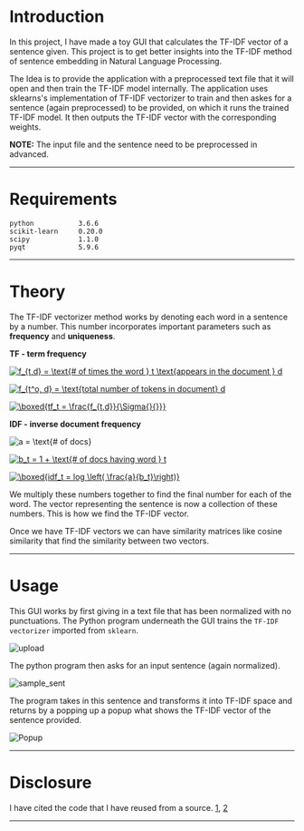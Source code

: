 # Introduction
In this project, I have made a toy GUI that calculates the TF-IDF vector of a sentence given. This project is to get better insights into the TF-IDF method of sentence embedding in Natural Language Processing.

The Idea is to provide the application with a preprocessed text file that it will open and then train the TF-IDF model internally. The application uses sklearns's implementation of TF-IDF vectorizer to train and then askes for a sentence (again preprocessed) to be provided, on which it runs the trained TF-IDF model. It then outputs the TF-IDF vector with the corresponding weights.

**NOTE:** The input file and the sentence need to be preprocessed in advanced.

---

# Requirements
```
python           3.6.6
scikit-learn     0.20.0
scipy            1.1.0
pyqt             5.9.6
```

---

# Theory
The TF-IDF vectorizer method works by denoting each word in a sentence by a number. This number incorporates important parameters such as **frequency** and **uniqueness**.

**TF - term frequency**

<a href="https://www.codecogs.com/eqnedit.php?latex=f_{t,d}&space;=&space;\text{&hash;&space;of&space;times&space;the&space;word&space;}&space;t&space;\text{appears&space;in&space;the&space;document&space;}&space;d" target="_blank"><img src="https://latex.codecogs.com/gif.latex?f_{t,d}&space;=&space;\text{&hash;&space;of&space;times&space;the&space;word&space;}&space;t&space;\text{appears&space;in&space;the&space;document&space;}&space;d" title="f_{t,d} = \text{# of times the word } t \text{appears in the document } d" /></a>

<a href="https://www.codecogs.com/eqnedit.php?latex=f_{t^o,&space;d}&space;=&space;\text{total&space;number&space;of&space;tokens&space;in&space;document}&space;d" target="_blank"><img src="https://latex.codecogs.com/gif.latex?f_{t^o,&space;d}&space;=&space;\text{total&space;number&space;of&space;tokens&space;in&space;document}&space;d" title="f_{t^o, d} = \text{total number of tokens in document} d" /></a>

<a href="https://www.codecogs.com/eqnedit.php?latex=\boxed{tf_t&space;=&space;\frac{f_{t,d}}{\Sigma{}{}}}" target="_blank"><img src="https://latex.codecogs.com/gif.latex?\boxed{tf_t&space;=&space;\frac{f_{t,d}}{\Sigma{}{}}}" title="\boxed{tf_t = \frac{f_{t,d}}{\Sigma{}{}}}" /></a>


**IDF - inverse document frequency**

<img src="https://latex.codecogs.com/gif.latex?a&space;=&space;\text{&hash;&space;of&space;docs}" title="a = \text{# of docs}" />

<a href="https://www.codecogs.com/eqnedit.php?latex=b_t&space;=&space;1&space;&plus;&space;\text{&hash;&space;of&space;docs&space;having&space;word&space;}&space;t" target="_blank"><img src="https://latex.codecogs.com/gif.latex?b_t&space;=&space;1&space;&plus;&space;\text{&hash;&space;of&space;docs&space;having&space;word&space;}&space;t" title="b_t = 1 + \text{# of docs having word } t" /></a>

<a href="https://www.codecogs.com/eqnedit.php?latex=\boxed{idf_t&space;=&space;log&space;\left(&space;\frac{a}{b_t}\right)}" target="_blank"><img src="https://latex.codecogs.com/gif.latex?\boxed{idf_t&space;=&space;log&space;\left(&space;\frac{a}{b_t}\right)}" title="\boxed{idf_t = log \left( \frac{a}{b_t}\right)}" /></a>

We multiply these numbers together to find the final number for each of the word. The vector representing the sentence is now a collection of these numbers. This is how we find the TF-IDF vector.

Once we have TF-IDF vectors we can have similarity matrices like cosine similarity that find the similarity between two vectors.

---

# Usage
This GUI works by first giving in a text file that has been normalized with no punctuations. The Python program underneath the GUI trains the `TF-IDF vectorizer` imported from `sklearn`.

![upload](https://i.imgur.com/Y3vvqQr.png)

The python program then asks for an input sentence (again normalized).

![sample_sent](https://i.imgur.com/d9w1cL0.png)

The program takes in this sentence and transforms it into TF-IDF space and returns by a popping up a popup what shows the TF-IDF vector of the sentence provided.

![Popup](https://i.imgur.com/UtDC8zx.png)

---

# Disclosure
I have cited the code that I have reused from a source.
[1](pythonspot.com), [2](https://www.commonlounge.com/discussion/99e86c9c15bb4d23a30b111b23e7b7b1)

---
